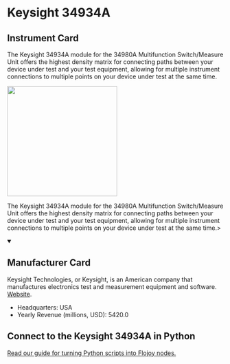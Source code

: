 
# Keysight 34934A

## Instrument Card

<div className="flex">

<div>

The Keysight 34934A module for the 34980A Multifunction Switch/Measure Unit offers the highest density matrix for connecting paths between your device under test and your test equipment, allowing for multiple instrument connections to multiple points on your device under test at the same time.

</div>

<img width="256" src="https://v5.airtableusercontent.com/v1/19/19/1691539200000/BubPjGOg26Cyl6oASN5LKA/dwgqGpurj8PXyBTNg3lNX37Ps2xK0Osjh66sM67qPGQmHUwHROEtOWXlNxvfjSiHwR1bQuVs4yucG1cYMfrbJSG_JJ00HzgzZ4V8_yCJ6lEHLz_pZgbL2_4-4QTjfgsO/j_DNsiqBL_hx6g7u43Zz9ebJolPEJd6fdHPllcT_opU"/>

</div>

The Keysight 34934A module for the 34980A Multifunction Switch/Measure Unit offers the highest density matrix for connecting paths between your device under test and your test equipment, allowing for multiple instrument connections to multiple points on your device under test at the same time.>

<details open>
<summary><h2>Manufacturer Card</h2></summary>

Keysight Technologies, or Keysight, is an American company that manufactures electronics test and measurement equipment and software. <a href="https://www.keysight.com/us/en/home.html">Website</a>.

<ul>
  <li>Headquarters: USA</li>
  <li>Yearly Revenue (millions, USD): 5420.0</li>
</ul>
</details>

## Connect to the Keysight 34934A in Python

[Read our guide for turning Python scripts into Flojoy nodes.](https://docs.flojoy.ai/custom-nodes/creating-custom-node/)


